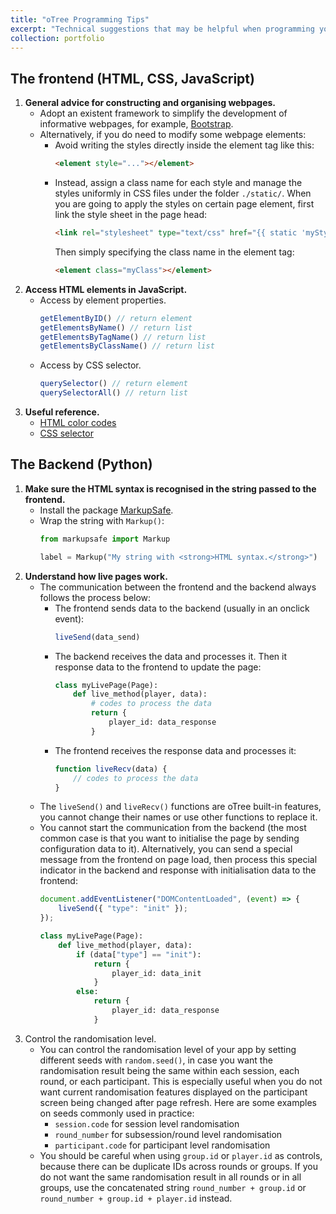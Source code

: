 ```yaml
---
title: "oTree Programming Tips"
excerpt: "Technical suggestions that may be helpful when programming your oTree experiment."
collection: portfolio
---
```


## The frontend (HTML, CSS, JavaScript)

1. __General advice for constructing and organising webpages.__
    - Adopt an existent framework to simplify the development of informative webpages, for example, [Bootstrap](https://getbootstrap.com/).
    - Alternatively, if you do need to modify some webpage elements: 
        - Avoid writing the styles directly inside the element tag like this:
            ```html
            <element style="..."></element>
            ```
        - Instead, assign a class name for each style and manage the styles uniformly in CSS files under the folder `./static/`. When you are going to apply the styles on certain page element, first link the style sheet in the page head:
            ```html
            <link rel="stylesheet" type="text/css" href="{{ static 'myStyle.css' }}" />
            ```
            Then simply specifying the class name in the element tag:
            ```html
            <element class="myClass"></element>
            ```
1. __Access HTML elements in JavaScript.__
    - Access by element properties.
        ```js
        getElementByID() // return element
        getElementsByName() // return list
        getElementsByTagName() // return list
        getElementsByClassName() // return list
        ```
    - Access by CSS selector.
        ```js
        querySelector() // return element
        querySelectorAll() // return list
        ```
1. __Useful reference.__
    - [HTML color codes](https://htmlcolorcodes.com/)
    - [CSS selector](https://www.w3schools.com/cssref/css_selectors.php)

## The Backend (Python)

1. __Make sure the HTML syntax is recognised in the string passed to the frontend.__ 
    - Install the package [MarkupSafe](https://pypi.org/project/MarkupSafe/).
    - Wrap the string with `Markup()`:
        ```python
        from markupsafe import Markup

        label = Markup("My string with <strong>HTML syntax.</strong>")
        ```
1. __Understand how live pages work.__
    - The communication between the frontend and the backend always follows the process below:
        - The frontend sends data to the backend (usually in an onclick event):
            ```js
            liveSend(data_send)
            ```
        - The backend receives the data and processes it. Then it response data to the frontend to update the page:
            ```python
            class myLivePage(Page):
                def live_method(player, data):
                    # codes to process the data
                    return {
                        player_id: data_response
                    }
            ```
        - The frontend receives the response data and processes it:
            ```js
            function liveRecv(data) {
                // codes to process the data
            }
            ```
    - The `liveSend()` and `liveRecv()` functions are oTree built-in features, you cannot change their names or use other functions to replace it.
    - You cannot start the communication from the backend (the most common case is that you want to initialise the page by sending configuration data to it). Alternatively, you can send a special message from the frontend on page load, then process this special indicator in the backend and response with initialisation data to the frontend:
        ```js
        document.addEventListener("DOMContentLoaded", (event) => {
            liveSend({ "type": "init" });
        });
        ```
        ```python
        class myLivePage(Page):
            def live_method(player, data):
                if (data["type"] == "init"):
                    return {
                        player_id: data_init
                    }
                else:
                    return {
                        player_id: data_response
                    }
        ```
1. Control the randomisation level.
    - You can control the randomisation level of your app by setting different seeds with `random.seed()`, in case you want the randomisation result being the same within each session, each round, or each participant. This is especially useful when you do not want current randomisation features displayed on the participant screen being changed after page refresh. Here are some examples on seeds commonly used in practice:
        - `session.code` for session level randomisation 
        - `round_number` for subsession/round level randomisation
        - `participant.code` for participant level randomisation
    - You should be careful when using `group.id` or `player.id` as controls, because there can be duplicate IDs across rounds or groups. If you do not want the same randomisation result in all rounds or in all groups, use the concatenated string `round_number + group.id` or `round_number + group.id + player.id` instead.